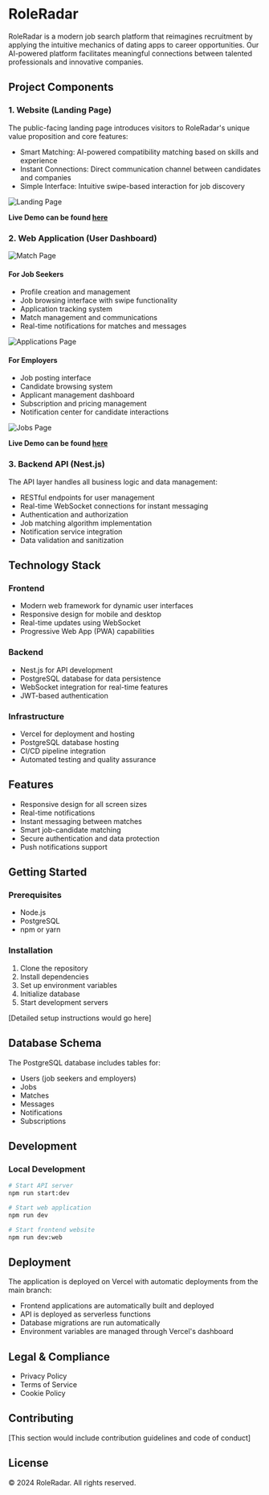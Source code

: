 # RoleRadar

RoleRadar is a modern job search platform that reimagines recruitment by applying the intuitive mechanics of dating apps to career opportunities. Our AI-powered platform facilitates meaningful connections between talented professionals and innovative companies.

## Project Components

### 1. Website (Landing Page)
The public-facing landing page introduces visitors to RoleRadar's unique value proposition and core features:
- Smart Matching: AI-powered compatibility matching based on skills and experience
- Instant Connections: Direct communication channel between candidates and companies
- Simple Interface: Intuitive swipe-based interaction for job discovery

![Landing Page](/assets/hero.png)

**Live Demo can be found [here](https://role-radar-web.vercel.app)**

### 2. Web Application (User Dashboard)

![Match Page](/assets/match.png)

#### For Job Seekers
- Profile creation and management
- Job browsing interface with swipe functionality
- Application tracking system
- Match management and communications
- Real-time notifications for matches and messages

![Applications Page](/assets/applications.png)

#### For Employers
- Job posting interface
- Candidate browsing system
- Applicant management dashboard
- Subscription and pricing management
- Notification center for candidate interactions

![Jobs Page](/assets/jobs.png)

**Live Demo can be found [here](https://role-radar-web.vercel.app/)**


### 3. Backend API (Nest.js)
The API layer handles all business logic and data management:
- RESTful endpoints for user management
- Real-time WebSocket connections for instant messaging
- Authentication and authorization
- Job matching algorithm implementation
- Notification service integration
- Data validation and sanitization


## Technology Stack

### Frontend
- Modern web framework for dynamic user interfaces
- Responsive design for mobile and desktop
- Real-time updates using WebSocket
- Progressive Web App (PWA) capabilities

### Backend
- Nest.js for API development
- PostgreSQL database for data persistence
- WebSocket integration for real-time features
- JWT-based authentication

### Infrastructure
- Vercel for deployment and hosting
- PostgreSQL database hosting
- CI/CD pipeline integration
- Automated testing and quality assurance

## Features
- Responsive design for all screen sizes
- Real-time notifications
- Instant messaging between matches
- Smart job-candidate matching
- Secure authentication and data protection
- Push notifications support

## Getting Started

### Prerequisites
- Node.js
- PostgreSQL
- npm or yarn

### Installation
1. Clone the repository
2. Install dependencies
3. Set up environment variables
4. Initialize database
5. Start development servers

[Detailed setup instructions would go here]

## Database Schema

The PostgreSQL database includes tables for:
- Users (job seekers and employers)
- Jobs
- Matches
- Messages
- Notifications
- Subscriptions

## Development

### Local Development
```bash
# Start API server
npm run start:dev

# Start web application
npm run dev

# Start frontend website
npm run dev:web
```

## Deployment

The application is deployed on Vercel with automatic deployments from the main branch:
- Frontend applications are automatically built and deployed
- API is deployed as serverless functions
- Database migrations are run automatically
- Environment variables are managed through Vercel's dashboard

## Legal & Compliance
- Privacy Policy
- Terms of Service
- Cookie Policy

## Contributing

[This section would include contribution guidelines and code of conduct]

## License

© 2024 RoleRadar. All rights reserved.